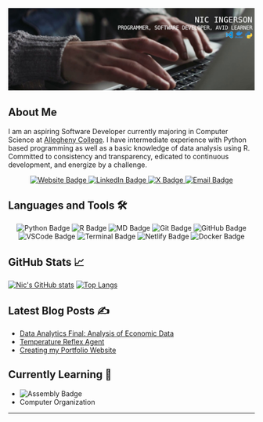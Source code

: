 <img src="imgs/linkedin_banner.jpg" width="1500">

## About Me

I am an aspiring Software Developer currently majoring in Computer Science at [Allegheny College](https://www.allegheny.edu/). I have intermediate experience with Python based programming as well as a basic knowledge of data analysis using R. Committed to consistency and transparency, edicated to continuous development, and energize by a challenge.

<div id="badges" align="center">
   <a href="https://nicholasingerson.netlify.app/">
      <img src="https://img.shields.io/badge/check_out_my_portfolio-navy?logo=netlify&logoColor=white&style=for-the-badge" alt="Website Badge">
   </a>
   <a href="https://www.linkedin.com/in/nicholasingerson/">
      <img src="https://img.shields.io/badge/visit_my_linkedin-blue?logo=linkedin&logoColor=white&style=for-the-badge" alt="LinkedIn Badge">
   </a>
   <a href="https://www.twitter.com/ningerson2002/">
      <img src="https://img.shields.io/badge/check_out_my_x_account-black?logo=x&logoColor=white&style=for-the-badge" alt="X Badge">
   </a>
   <a href="mailto:ingersonmeacham01@allegheny.edu">
      <img src="https://img.shields.io/badge/email_me-red?logo=gmail&logoColor=white&style=for-the-badge" alt="Email Badge">
   </a>
</div>

## Languages and Tools 🛠️

<div id="langs" align="center">
   <img src="https://img.shields.io/badge/python-yellow?logo=python&logoColor=white&style=for-the-badge" alt="Python Badge">
   <img src="https://img.shields.io/badge/r_(programming_language)-blue?logo=r&logoColor=white&style=for-the-badge" alt="R Badge">
   <img src="https://img.shields.io/badge/markdown-black?logo=markdown&logoColor=white&style=for-the-badge" alt="MD Badge">
   <img src="https://img.shields.io/badge/git-orange?logo=git&logoColor=white&style=for-the-badge" alt="Git Badge">
   <img src="https://img.shields.io/badge/github-black?logo=github&logoColor=white&style=for-the-badge" alt="GitHub Badge">
   <img src="https://img.shields.io/badge/vscode-blue?logo=visualstudio&logoColor=white&style=for-the-badge" alt="VSCode Badge">
   <img src="https://img.shields.io/badge/terminal_commands-black?logo=ubuntu&logoColor=white&style=for-the-badge" alt="Terminal Badge">
   <img src="https://img.shields.io/badge/netlify-aqua?logo=netlify&logoColor=black&style=for-the-badge" alt="Netlify Badge">
   <img src="https://img.shields.io/badge/docker-lightblue?logo=docker&logoColor=black&style=for-the-badge" alt="Docker Badge">
</div>

## GitHub Stats 📈

[![Nic's GitHub stats](https://github-readme-stats.vercel.app/api?username=ningerson2002&theme=transparent&hide_border=true)](https://github.com/ningerson2002/github-readme-stats)
[![Top Langs](https://github-readme-stats.vercel.app/api/top-langs/?username=ningerson2002&theme=transparent&hide_border=true)](https://github.com/ningerson2002/github-readme-stats)

## Latest Blog Posts :writing_hand:

- [Data Analytics Final: Analysis of Economic Data](https://nicholasingerson.netlify.app/projects/economics-data-analysis/)
- [Temperature Reflex Agent](https://nicholasingerson.netlify.app/projects/simple-refelex-agent/)
- [Creating my Portfolio Website
  ](https://nicholasingerson.netlify.app/blog/website-development/)

## Currently Learning :brain:

- <img src="https://img.shields.io/badge/arm_assembly-black?logo=raspberrypi&logoColor=white&style=for-the-badge" alt="Assembly Badge">
- Computer Organization

---

<div align="center">
   <img src="https://komarev.com/ghpvc/?username=ningerson2002&style=flat-square&color=blue" alt=""/>
</div>
